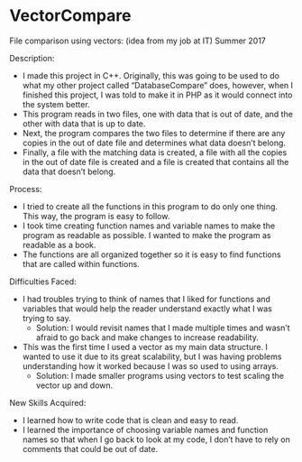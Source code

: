# VectorCompare
File comparison using vectors: (idea from my job at IT) Summer 2017

Description: 
- I made this project in C++. Originally, this was going to be used to do what my other project called “DatabaseCompare” does, however, when I finished this project, I was told to make it in PHP as it would connect into the system better.
- This program reads in two files, one with data that is out of date, and the other with data that is up to date.
- Next, the program compares the two files to determine if there are any copies in the out of date file and determines what data doesn’t belong.
- Finally, a file with the matching data is created, a file with all the copies in the out of date file is created and a file is created that contains all the data that doesn’t belong.

Process:
- I tried to create all the functions in this program to do only one thing. This way, the program is easy to follow.
- I took time creating function names and variable names to make the program as readable as possible. I wanted to make the program as readable as a book.
- The functions are all organized together so it is easy to find functions that are called within functions.

Difficulties Faced:
- I had troubles trying to think of names that I liked for functions and variables that would help the reader understand exactly what I was trying to say.
  - Solution: I would revisit names that I made multiple times and wasn’t afraid to go back and make changes to increase readability.
- This was the first time I used a vector as my main data structure. I wanted to use it due to its great scalability, but I was having problems understanding how it worked because I was so used to using arrays.
  - Solution: I made smaller programs using vectors to test scaling the vector up and down.

New Skills Acquired:
- I learned how to write code that is clean and easy to read.
- I learned the importance of choosing variable names and function names so that when I go back to look at my code, I don’t have to rely on comments that could be out of date.
